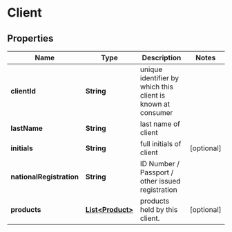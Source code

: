 # Client

## Properties
Name | Type | Description | Notes
------------ | ------------- | ------------- | -------------
**clientId** | **String** | unique identifier by which this client is known at consumer | 
**lastName** | **String** | last name of client | 
**initials** | **String** | full initials of client |  [optional]
**nationalRegistration** | **String** | ID Number / Passport / other issued registration | 
**products** | [**List&lt;Product&gt;**](Product.md) | products held by this client. |  [optional]
